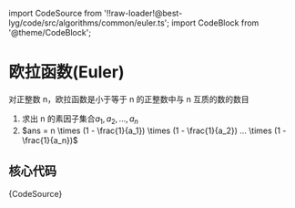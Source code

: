 import CodeSource from '!!raw-loader!@best-lyg/code/src/algorithms/common/euler.ts';
import CodeBlock from '@theme/CodeBlock';

# 欧拉函数(Euler)

对正整数 n，欧拉函数是小于等于 n 的正整数中与 n 互质的数的数目

1. 求出 n 的素因子集合$a_1, a_2,..., a_n$
1. $ans = n \times (1 - \frac{1}{a_1}) \times (1 - \frac{1}{a_2}) ... \times (1 - \frac{1}{a_n})$

## 核心代码

<CodeBlock language="tsx">{CodeSource}</CodeBlock>
